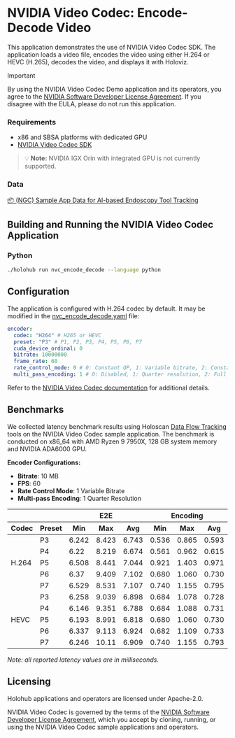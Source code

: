 # NVIDIA Video Codec: Encode-Decode Video

This application demonstrates the use of NVIDIA Video Codec SDK. The application loads a video file, encodes the video using either H.264 or HEVC (H.265), decodes the video, and displays it with Holoviz.

> [!IMPORTANT]  
> By using the NVIDIA Video Codec Demo application and its operators, you agree to the [NVIDIA Software Developer License Agreement](https://developer.nvidia.com/designworks/sdk-samples-tools-software-license-agreement). If you disagree with the EULA, please do not run this application.

### Requirements

- x86 and SBSA platforms with dedicated GPU
- [NVIDIA Video Codec SDK](https://developer.nvidia.com/video-codec-sdk)

> 💡 **Note:** NVIDIA IGX Orin with integrated GPU is not currently supported.

### Data

[📦️ (NGC) Sample App Data for AI-based Endoscopy Tool Tracking](https://catalog.ngc.nvidia.com/orgs/nvidia/teams/clara-holoscan/resources/holoscan_endoscopy_sample_data)

## Building and Running the NVIDIA Video Codec Application

### Python

```bash
./holohub run nvc_encode_decode --language python
```

## Configuration

The application is configured with H.264 codec by default. It may be modified in the [nvc_encode_decode.yaml](./nvc_encode_decode.yaml) file:

```yaml
encoder:
  codec: "H264" # H265 or HEVC
  preset: "P3" # P1, P2, P3, P4, P5, P6, P7
  cuda_device_ordinal: 0
  bitrate: 10000000
  frame_rate: 60
  rate_control_mode: 0 # 0: Constant QP, 1: Variable bitrate, 2: Constant bitrate
  multi_pass_encoding: 1 # 0: Disabled, 1: Quarter resolution, 2: Full resolution
```

Refer to the [NVIDIA Video Codec documentation](https://docs.nvidia.com/video-technologies/video-codec-sdk/13.0/nvenc-video-encoder-api-prog-guide/) for additional details.

## Benchmarks

We collected latency benchmark results using Holoscan [Data Flow Tracking](https://docs.nvidia.com/holoscan/sdk-user-guide/flow_tracking.html) tools on the NVIDIA Video Codec sample application. The benchmark is conducted on x86_64 with AMD Ryzen 9 7950X, 128 GB system memory and NVIDIA ADA6000 GPU.

**Encoder Configurations:**
- **Bitrate**: 10 MB
- **FPS**: 60
- **Rate Control Mode**: 1 Variable Bitrate
- **Multi-pass Encoding**: 1 Quarter Resolution

<table>
 <thead>
    <tr>
      <th colspan="1"></th>
      <th colspan="1"></th>
      <th colspan="3">E2E</th>
      <th colspan="3">Encoding</th>
      <th colspan="3">Decoding</th>
      <th colspan="1">FPS</th>
    </tr>
    <tr>
      <th scope="col">Codec</th>
      <th scope="col">Preset</th>
      <th scope="col">Min</th>
      <th scope="col">Max</th>
      <th scope="col">Avg</th>
      <th scope="col">Min</th>
      <th scope="col">Max</th>
      <th scope="col">Avg</th>
      <th scope="col">Min</th>
      <th scope="col">Max</th>
      <th scope="col">Avg</th>
      <th scope="col">Avg</th>
    </tr>
  </thead>
  <tbody>
    <tr>
      <td rowspan="5">H.264</td>
      <td>P3</td>
      <td>6.242</td>
      <td>8.423</td>
      <td>6.743</td>
      <td>0.536</td>
      <td>0.865</td>
      <td>0.593</td>
      <td>5.258</td>
      <td>7.307</td>
      <td>5.699</td>
      <td>145.270</td>
    </tr>
    <tr>
      <td>P4</td>
      <td>6.22</td>
      <td>8.219</td>
      <td>6.674</td>
      <td>0.561</td>
      <td>0.962</td>
      <td>0.615</td>
      <td>5.220</td>
      <td>7.218</td>
      <td>5.616</td>
      <td>146.875</td>
    </tr>
    <tr>
      <td>P5</td>
      <td>6.508</td>
      <td>8.441</td>
      <td>7.044</td>
      <td>0.921</td>
      <td>1.403</td>
      <td>0.971</td>
      <td>5.229</td>
      <td>7.097</td>
      <td>5.658</td>
      <td>139.433</td>
    </tr>
    <tr>
      <td>P6</td>
      <td>6.37</td>
      <td>9.409</td>
      <td>7.102</td>
      <td>0.680</td>
      <td>1.060</td>
      <td>0.730</td>
      <td>5.141</td>
      <td>7.301</td>
      <td>5.646</td>
      <td>143.368</td>
    </tr>
    <tr>
      <td>P7</td>
      <td>6.529</td>
      <td>8.531</td>
      <td>7.107</td>
      <td>0.740</td>
      <td>1.155</td>
      <td>0.795</td>
      <td>5.104</td>
      <td>8.231</td>
      <td>5.650</td>
      <td>142.727</td>
    </tr>
    <tr>
      <td rowspan="5">HEVC</td>
      <td>P3</td>
      <td>6.258</td>
      <td>9.039</td>
      <td>6.898</td>
      <td>0.684</td>
      <td>1.078</td>
      <td>0.728</td>
      <td>5.141</td>
      <td>7.371</td>
      <td>5.656</td>
      <td>145.058</td>
    </tr>
    <tr>
      <td>P4</td>
      <td>6.146</td>
      <td>9.351</td>
      <td>6.788</td>
      <td>0.684</td>
      <td>1.088</td>
      <td>0.731</td>
      <td>5.130</td>
      <td>7.301</td>
      <td>5.642</td>
      <td>143.481</td>
    </tr>
    <tr>
      <td>P5</td>
      <td>6.193</td>
      <td>8.991</td>
      <td>6.818</td>
      <td>0.680</td>
      <td>1.060</td>
      <td>0.730</td>
      <td>5.130</td>
      <td>7.301</td>
      <td>5.643</td>
      <td>143.371</td>
    </tr>
    <tr>
      <td>P6</td>
      <td>6.337</td>
      <td>9.113</td>
      <td>6.924</td>
      <td>0.682</td>
      <td>1.109</td>
      <td>0.733</td>
      <td>5.254</td>
      <td>8.043</td>
      <td>5.729</td>
      <td>141.633</td>
    </tr>
    <tr>
      <td>P7</td>
      <td>6.246</td>
      <td>10.11</td>
      <td>6.909</td>
      <td>0.740</td>
      <td>1.155</td>
      <td>0.793</td>
      <td>5.104</td>
      <td>8.231</td>
      <td>5.667</td>
      <td>142.035</td>
    </tr>
  </tbody>
</table>

*Note: all reported latency values are in milliseconds.*

## Licensing

Holohub applications and operators are licensed under Apache-2.0.

NVIDIA Video Codec is governed by the terms of the [NVIDIA Software Developer License Agreement](https://developer.nvidia.com/designworks/sdk-samples-tools-software-license-agreement), which you accept by cloning, running, or using the NVIDIA Video Codec sample applications and operators.

